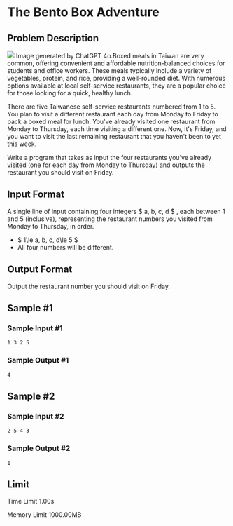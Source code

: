 # The Bento Box Adventure

## Problem Description

![](https://cdn.luogu.com.cn/upload/vjudge_pic/CF2041A/6724e41fa1b725d06db3c22a7057ae0e507a6d98.png) Image generated by ChatGPT 4o.Boxed meals in Taiwan are very common, offering convenient and affordable nutrition-balanced choices for students and office workers. These meals typically include a variety of vegetables, protein, and rice, providing a well-rounded diet. With numerous options available at local self-service restaurants, they are a popular choice for those looking for a quick, healthy lunch.

There are five Taiwanese self-service restaurants numbered from 1 to 5. You plan to visit a different restaurant each day from Monday to Friday to pack a boxed meal for lunch. You've already visited one restaurant from Monday to Thursday, each time visiting a different one. Now, it's Friday, and you want to visit the last remaining restaurant that you haven't been to yet this week.

Write a program that takes as input the four restaurants you've already visited (one for each day from Monday to Thursday) and outputs the restaurant you should visit on Friday.

## Input Format

A single line of input containing four integers $ a, b, c, d $ , each between 1 and 5 (inclusive), representing the restaurant numbers you visited from Monday to Thursday, in order.

- $ 1\le a, b, c, d\le 5 $
- All four numbers will be different.

## Output Format

Output the restaurant number you should visit on Friday.

## Sample #1

### Sample Input #1

```
1 3 2 5
```

### Sample Output #1

```
4
```

## Sample #2

### Sample Input #2

```
2 5 4 3
```

### Sample Output #2

```
1
```

## Limit



Time Limit
1.00s

Memory Limit
1000.00MB